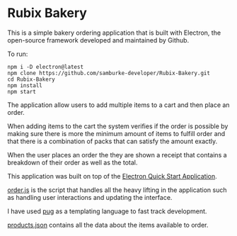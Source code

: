 # Rubix Bakery

This is a simple bakery ordering application that is built with Electron, the open-source framework developed and maintained by Github.

To run:
``` 
npm i -D electron@latest 
npm clone https://github.com/samburke-developer/Rubix-Bakery.git
cd Rubix-Bakery
npm install
npm start 
```

The application allow users to add multiple items to a cart and then place an order.

When adding items to the cart the system verifies if the order is possible by making sure there is more the minimum amount of items to fulfill order and that there is a combination of packs that can satisfy the amount exactly.

When the user places an order the they are shown a receipt that contains a breakdown of their order as well as the total.

This application was built on top of the [Electron Quick Start Application](https://electronjs.org/docs/tutorial/quick-start).

[order.js](https://github.com/samburke-developer/Rubix-Bakery/blob/master/scripts/order.js) is the script that handles all the heavy lifting in the application such as handling user interactions and updating the interface.

I have used [pug](https://pugjs.org/api/getting-started.html) as a templating language to fast track development.

[products.json](https://github.com/samburke-developer/Rubix-Bakery/blob/master/data/products.json) contains all the data about the items available to order.

